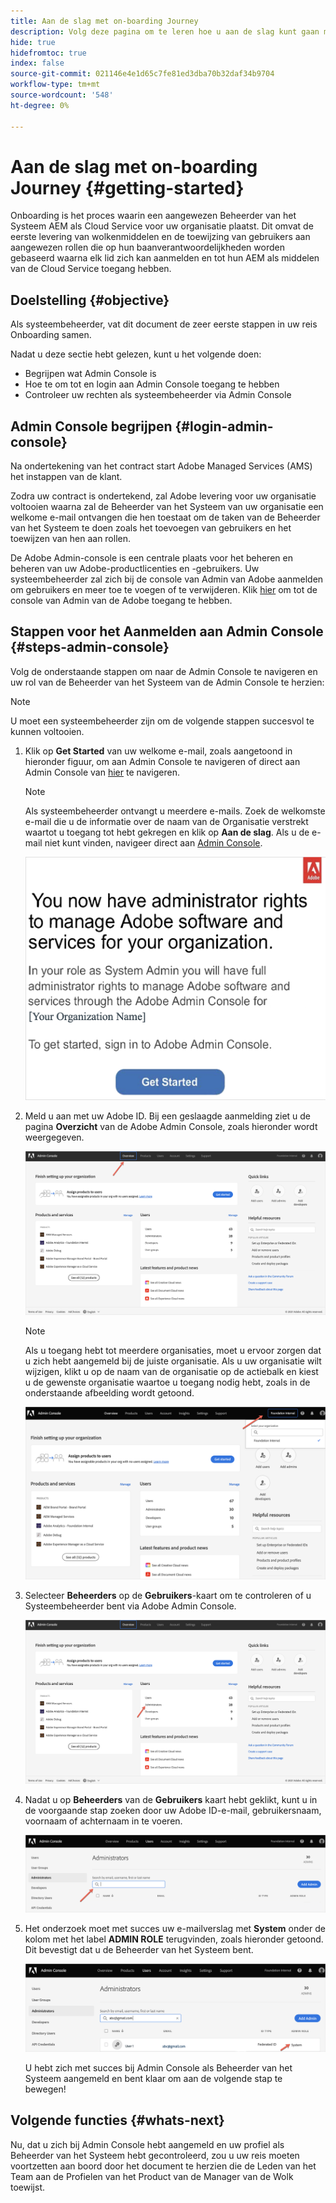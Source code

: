 ```yaml
---
title: Aan de slag met on-boarding Journey
description: Volg deze pagina om te leren hoe u aan de slag kunt gaan met een instapreis
hide: true
hidefromtoc: true
index: false
source-git-commit: 021146e4e1d65c7fe81ed3dba70b32daf34b9704
workflow-type: tm+mt
source-wordcount: '548'
ht-degree: 0%

---
```


# Aan de slag met on-boarding Journey {#getting-started}

Onboarding is het proces waarin een aangewezen Beheerder van het Systeem AEM als Cloud Service voor uw organisatie plaatst. Dit omvat de eerste levering van wolkenmiddelen en de toewijzing van gebruikers aan aangewezen rollen die op hun baanverantwoordelijkheden worden gebaseerd waarna elk lid zich kan aanmelden en tot hun AEM als middelen van de Cloud Service toegang hebben.

## Doelstelling {#objective}

Als systeembeheerder, vat dit document de zeer eerste stappen in uw reis Onboarding samen.

Nadat u deze sectie hebt gelezen, kunt u het volgende doen:

* Begrijpen wat Admin Console is
* Hoe te om tot en login aan Admin Console toegang te hebben
* Controleer uw rechten als systeembeheerder via Admin Console

## Admin Console begrijpen {#login-admin-console}

Na ondertekening van het contract start Adobe Managed Services (AMS) het instappen van de klant.

Zodra uw contract is ondertekend, zal Adobe levering voor uw organisatie voltooien waarna zal de Beheerder van het Systeem van uw organisatie een welkome e-mail ontvangen die hen toestaat om de taken van de Beheerder van het Systeem te doen zoals het toevoegen van gebruikers en het toewijzen van hen aan rollen.

De Adobe Admin-console is een centrale plaats voor het beheren en beheren van uw Adobe-productlicenties en -gebruikers. Uw systeembeheerder zal zich bij de console van Admin van Adobe aanmelden om gebruikers en meer toe te voegen of te verwijderen. Klik [hier](https://adminconsole.adobe.com/) om tot de console van Admin van de Adobe toegang te hebben.


## Stappen voor het Aanmelden aan Admin Console {#steps-admin-console}

Volg de onderstaande stappen om naar de Admin Console te navigeren en uw rol van de Beheerder van het Systeem van de Admin Console te herzien:

>[!NOTE]
>U moet een systeembeheerder zijn om de volgende stappen succesvol te kunnen voltooien.

1. Klik op **Get Started** van uw welkome e-mail, zoals aangetoond in hieronder figuur, om aan Admin Console te navigeren of direct aan Admin Console van [hier](https://adminconsole.adobe.com) te navigeren.

   >[!NOTE]
   >Als systeembeheerder ontvangt u meerdere e-mails. Zoek de welkomste e-mail die u de informatie over de naam van de Organisatie verstrekt waartot u toegang tot hebt gekregen en klik op **Aan de slag**. Als u de e-mail niet kunt vinden, navigeer direct aan [Admin Console](https://adminconsole.adobe.com/).

   ![](/help/onboarding/onboarding-journey/assets/sys-admin-getstarted.png)

1. Meld u aan met uw Adobe ID. Bij een geslaagde aanmelding ziet u de pagina **Overzicht** van de Adobe Admin Console, zoals hieronder wordt weergegeven.

   ![](/help/onboarding/onboarding-journey/assets/get-started1.png)

   >[!NOTE]
   >Als u toegang hebt tot meerdere organisaties, moet u ervoor zorgen dat u zich hebt aangemeld bij de juiste organisatie. Als u uw organisatie wilt wijzigen, klikt u op de naam van de organisatie op de actiebalk en kiest u de gewenste organisatie waartoe u toegang nodig hebt, zoals in de onderstaande afbeelding wordt getoond.

   ![](/help/onboarding/onboarding-journey/assets/admin-console-orgswitch.png)

1. Selecteer **Beheerders** op de **Gebruikers**-kaart om te controleren of u Systeembeheerder bent via Adobe Admin Console.

   ![](/help/onboarding/onboarding-journey/assets/get-started2.png)

1. Nadat u op **Beheerders** van de **Gebruikers** kaart hebt geklikt, kunt u in de voorgaande stap zoeken door uw Adobe ID-e-mail, gebruikersnaam, voornaam of achternaam in te voeren.

   ![](/help/onboarding/onboarding-journey/assets/get-started3.png)

1. Het onderzoek moet met succes uw e-mailverslag met **System** onder de kolom met het label **ADMIN ROLE** terugvinden, zoals hieronder getoond. Dit bevestigt dat u de Beheerder van het Systeem bent.

   ![](/help/onboarding/onboarding-journey/assets/get-started4.png)

   U hebt zich met succes bij Admin Console als Beheerder van het Systeem aangemeld en bent klaar om aan de volgende stap te bewegen!

## Volgende functies {#whats-next}

Nu, dat u zich bij Admin Console hebt aangemeld en uw profiel als Beheerder van het Systeem hebt gecontroleerd, zou u uw reis moeten voortzetten aan boord door het document te herzien die de Leden van het Team aan de Profielen van het Product van de Manager van de Wolk toewijst.

